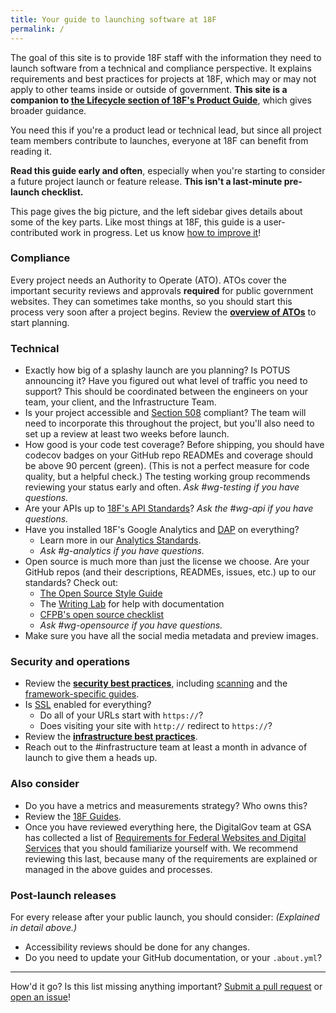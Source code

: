 ```yaml
---
title: Your guide to launching software at 18F
permalink: /
---
```


The goal of this site is to provide 18F staff with the information they need to launch software from a technical and compliance perspective. It explains requirements and best practices for projects at 18F, which may or may not apply to other teams inside or outside of government. **This site is a companion to [the Lifecycle section of 18F's Product Guide](https://pages.18f.gov/product-guide/lifecycle-of-a-project/)**, which gives broader guidance.

You need this if you're a product lead or technical lead, but since all project team members contribute to launches, everyone at 18F can benefit from reading it.

**Read this guide early and often**, especially when you're starting to consider a future project launch or feature release. **This isn't a last-minute pre-launch checklist.**

This page gives the big picture, and the left sidebar gives details about some of the key parts. Like most things at 18F, this guide is a user-contributed work in progress. Let us know [how to improve it](https://github.com/18F/before-you-ship/issues/new)!

### Compliance

Every project needs an Authority to Operate (ATO). ATOs cover the important security reviews and approvals **required** for public government websites. They can sometimes take months, so you should start this process very soon after a project begins. Review the [**overview of ATOs**](ato/) to start planning.

### Technical

* Exactly how big of a splashy launch are you planning? Is POTUS announcing it? Have you figured out what level of traffic you need to support? This should be coordinated between the engineers on your team, your client, and the Infrastructure Team.
* Is your project accessible and [Section 508](laws/508/) compliant? The team will need to incorporate this throughout the project, but you'll also need to set up a review at least two weeks before launch.
* How good is your code test coverage? Before shipping, you should have codecov badges on your GitHub repo READMEs and coverage should be above 90 percent (green). (This is not a perfect measure for code quality, but a helpful check.) The testing working group recommends reviewing your status early and often. _Ask #wg-testing if you have questions._
* Are your APIs up to [18F's API Standards](https://github.com/18f/api-standards)? _Ask the #wg-api if you have questions._
* Have you installed 18F's Google Analytics and [DAP](https://www.digitalgov.gov/services/dap/) on everything?
    * Learn more in our [Analytics Standards](https://github.com/18F/analytics-standards).
    * _Ask #g-analytics if you have questions._
* Open source is much more than just the license we choose. Are your GitHub repos (and their descriptions, READMEs, issues, etc.) up to our standards? Check out:
    * [The Open Source Style Guide](https://pages.18f.gov/open-source-guide/)
    * The [Writing Lab](https://github.com/18F/writing-lab) for help with documentation
    * [CFPB's open source checklist](https://github.com/cfpb/open-source-project-template/blob/master/opensource-checklist.md)
    * _Ask #wg-opensource if you have questions._
* Make sure you have all the social media metadata and preview images.

### Security and operations

* Review the [**security best practices**](security/), including [scanning](security/scanning/) and the [framework-specific guides](security/frameworks/).
* Is [SSL](https://github.com/18f/https) enabled for everything?
    * Do all of your URLs start with `https://`?
    * Does visiting your site with `http://` redirect to `https://`?
* Review the [**infrastructure best practices**](infrastructure/).
* Reach out to the #infrastructure team at least a month in advance of launch to give them a heads up.

### Also consider

* Do you have a metrics and measurements strategy? Who owns this?
* Review the [18F Guides](https://guides.18f.gov).
* Once you have reviewed everything here, the DigitalGov team at GSA has collected a list of [Requirements for Federal Websites and Digital Services](http://www.digitalgov.gov/resources/checklist-of-requirements-for-federal-digital-services/) that you should familiarize yourself with. We recommend reviewing this last, because many of the requirements are explained or managed in the above guides and processes.

### Post-launch releases

For every release after your public launch, you should consider: _(Explained in detail above.)_

* Accessibility reviews should be done for any changes.
* Do you need to update your GitHub documentation, or your `.about.yml`?

---

How'd it go? Is this list missing anything important? [Submit a pull request](https://github.com/18f/before-you-ship) or [open an issue](https://github.com/18f/before-you-ship/issues/new)!
